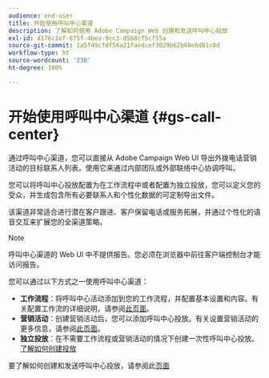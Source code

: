```yaml
---
audience: end-user
title: 开始使用呼叫中心渠道
description: 了解如何使用 Adobe Campaign Web 创建和发送呼叫中心投放
exl-id: d176c1ef-875f-4bea-9cc3-d568cf5cf55a
source-git-commit: 1a5f49cfdf56a21faedcef3029b62b88ebd81c8d
workflow-type: ht
source-wordcount: '230'
ht-degree: 100%

---
```


# 开始使用呼叫中心渠道 {#gs-call-center}

通过呼叫中心渠道，您可以直接从 Adobe Campaign Web UI 导出外拨电话营销活动的目标联系人列表。使用它来通过内部团队或外部联络中心协调呼叫。

您可以将呼叫中心投放配置为在工作流程中或者配置为独立投放，您可以定义您的受众，并生成包含所有必要联系人和个性化数据的可定制导出文件。

该渠道非常适合进行潜在客户跟进、客户保留电话或服务拓展，并通过个性化的语音交互来扩展您的全渠道策略。

>[!NOTE]
>
>呼叫中心渠道的 Web UI 中不提供报告。您必须在浏览器中前往客户端控制台才能访问报告。

您可以通过以下方式之一使用呼叫中心渠道：

* **工作流程**：将呼叫中心活动添加到您的工作流程，并配置基本设置和内容。有关配置工作流的详细说明，请参阅[此页面](../workflows/gs-workflow-creation.md)。
* **营销活动**：创建营销活动后，您可以添加呼叫中心投放。有关设置营销活动的更多信息，请参阅[此页面](../campaigns/gs-campaigns.md)。
* **独立投放**：在不需要工作流程或营销活动的情况下创建一次性呼叫中心投放。[了解如何创建投放](../msg/gs-deliveries.md)

要了解如何创建和发送呼叫中心投放，请参阅此[页面](../call-center/create-call-center.md)
